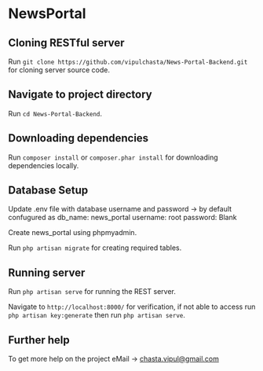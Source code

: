 # NewsPortal

## Cloning RESTful server

Run `git clone https://github.com/vipulchasta/News-Portal-Backend.git` for cloning server source code.

## Navigate to project directory

Run `cd News-Portal-Backend`.

## Downloading dependencies

Run `composer install` or `composer.phar install` for downloading dependencies locally.

## Database Setup

Update .env file with database username and password -> by default confugured as
    db_name:  news_portal
    username: root
    password: Blank

Create news_portal using phpmyadmin.

Run `php artisan migrate` for creating required tables.

## Running server

Run `php artisan serve` for running the REST server. 

Navigate to `http://localhost:8000/` for verification, if not able to access run `php artisan key:generate` then run `php artisan serve`.


## Further help

To get more help on the project eMail -> chasta.vipul@gmail.com
